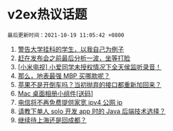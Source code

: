 # v2ex热议话题

`最后更新时间：2021-10-19 11:05:42 +0800`

1. [警告大学挂科的学生，以我自己为例子](https://www.v2ex.com/t/808601)
1. [赶在发布会之前最后分析一波，坐等打脸](https://www.v2ex.com/t/808537)
1. [[小米电视] 小爱同学未授权情况下全天侯监听录音！](https://www.v2ex.com/t/808548)
1. [那么，地表最强 MBP 买哪款呢？](https://www.v2ex.com/t/808681)
1. [苹果不是开倒车吗？当初抛弃的接口都重新加回来？](https://www.v2ex.com/t/808718)
1. [Mac 桌面相册小组件[送码]](https://www.v2ex.com/t/808492)
1. [电信将不再免费提供家宽 ipv4 公网 ip](https://www.v2ex.com/t/808536)
1. [请教下单人 solo 开发 app 时的 Java 后端技术选择？](https://www.v2ex.com/t/808490)
1. [继续待上海还是回成都？](https://www.v2ex.com/t/808494)

